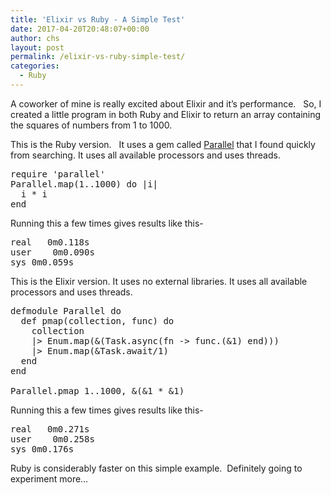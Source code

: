 ```yaml
---
title: 'Elixir vs Ruby - A Simple Test'
date: 2017-04-20T20:48:07+00:00
author: chs
layout: post
permalink: /elixir-vs-ruby-simple-test/
categories:
  - Ruby
---
```

A coworker of mine is really excited about Elixir and it&#8217;s performance.   So, I created a little program in both Ruby and Elixir to return an array containing the squares of numbers from 1 to 1000.

This is the Ruby version.   It uses a gem called [Parallel](https://github.com/grosser/parallel) that I found quickly from searching. It uses all available processors and uses threads.

<pre>require 'parallel'
Parallel.map(1..1000) do |i|
  i * i
end
</pre>

Running this a few times gives results like this-

<pre>real	0m0.118s
user	0m0.090s
sys	0m0.059s
</pre>

This is the Elixir version. It uses no external libraries. It uses all available processors and uses threads.

<pre>defmodule Parallel do
  def pmap(collection, func) do
    collection
    |> Enum.map(&(Task.async(fn -> func.(&1) end)))
    |> Enum.map(&Task.await/1)
  end
end

Parallel.pmap 1..1000, &(&1 * &1)
</pre>

Running this a few times gives results like this-

<pre>real	0m0.271s
user	0m0.258s
sys	0m0.176s
</pre>

Ruby is considerably faster on this simple example.  Definitely going to experiment more&#8230;

